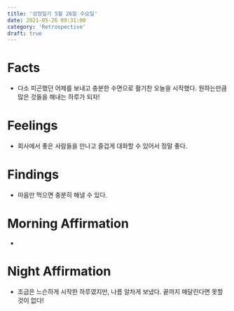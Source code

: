 ```yaml
---
title: '성장일기 5월 26일 수요일'
date: 2021-05-26 09:31:00
category: 'Retrospective'
draft: true
---
```

# Facts
- 다소 피곤했던 어제를 보내고 충분한 수면으로 활기찬 오늘을 시작했다. 원하는만큼 많은 것들을 해내는 하루가 되자!

# Feelings
- 회사에서 좋은 사람들을 만나고 즐겁게 대화할 수 있어서 정말 좋다.

# Findings
- 마음만 먹으면 충분히 해낼 수 있다.

# Morning Affirmation
- 

# Night Affirmation
- 조금은 느슨하게 시작한 하루였지만, 나름 알차게 보냈다. 끝까지 매달린다면 못할 것이 없다!
